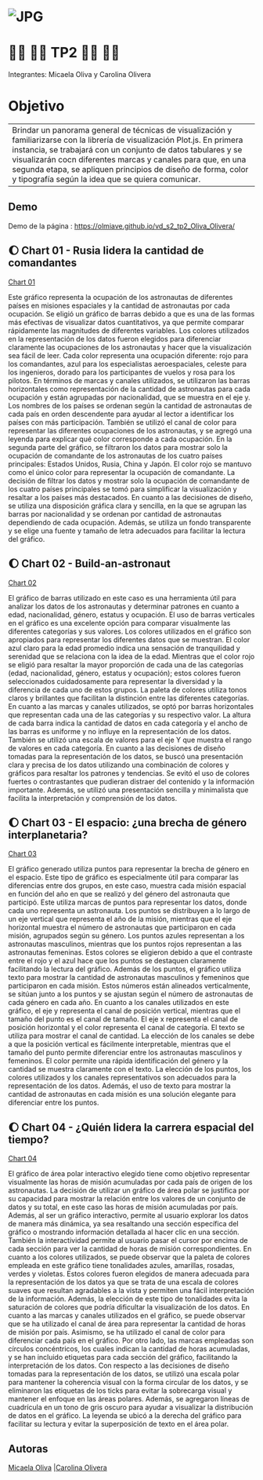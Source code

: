 <!-- # vd_s2_tp2_Oliva_Olivera -->

# ![JPG](https://olmiave.github.io/vd_s2_tp2_Oliva_Olivera/imagenes/nasa.jpg)
# :woman_astronaut: :man_astronaut: TP2 :man_astronaut: :woman_astronaut:
Integrantes: Micaela Oliva y Carolina Olivera

# Objetivo
<table>
<tr>
<td>
  Brindar un panorama general de técnicas de visualización y familiarizarse con la librería de visualización Plot.js.
  En primera instancia, se trabajará con un conjunto de datos tabulares y se visualizarán cocn diferentes marcas y canales para que, en una segunda etapa, se apliquen principios de diseño de forma, color y tipografía según la idea que se quiera comunicar.
</td>
</tr>
</table>

## Demo
Demo de la página :  https://olmiave.github.io/vd_s2_tp2_Oliva_Olivera/

## :waxing_gibbous_moon: Chart 01 - Rusia lidera la cantidad de comandantes 
[Chart 01](https://olmiave.github.io/vd_s2_tp2_Oliva_Olivera/dataviz_1)

Este gráfico representa la ocupación de los astronautas de diferentes países en misiones espaciales y la cantidad de astronautas por cada ocupación. Se eligió un gráfico de barras debido a que es una de las formas más efectivas de visualizar datos cuantitativos, ya que permite comparar rápidamente las magnitudes de diferentes variables. 
Los colores utilizados en la representación de los datos fueron elegidos para diferenciar claramente las ocupaciones de los astronautas y hacer que la visualización sea fácil de leer. Cada color representa una ocupación diferente: rojo para los comandantes, azul para los especialistas aeroespaciales, celeste para los ingenieros, dorado para los participantes de vuelos y rosa para los pilotos.
En términos de marcas y canales utilizados, se utilizaron las barras horizontales como representación de la cantidad de astronautas para cada ocupación y están agrupadas por nacionalidad, que se muestra en el eje y. Los nombres de los países se ordenan según la cantidad de astronautas de cada país en orden descendente para ayudar al lector a identificar los países con más participación. También se utilizó el canal de color para representar las diferentes ocupaciones de los astronautas, y se agregó una leyenda para explicar qué color corresponde a cada ocupación.
En la segunda parte del gráfico, se filtraron los datos para mostrar solo la ocupación de comandante de los astronautas de los cuatro países principales: Estados Unidos, Rusia, China y Japón. El color rojo se mantuvo como el único color para representar la ocupación de comandante. La decisión de filtrar los datos y mostrar solo la ocupación de comandante de los cuatro países principales se tomó para simplificar la visualización y resaltar a los países más destacados.
En cuanto a las decisiones de diseño, se utiliza una disposición gráfica clara y sencilla, en la que se agrupan las barras por nacionalidad y se ordenan por cantidad de astronautas dependiendo de cada ocupación. Además, se utiliza un fondo transparente y se elige una fuente y tamaño de letra adecuados para facilitar la lectura del gráfico.


## :waxing_gibbous_moon: Chart 02 - Build-an-astronaut
[Chart 02](https://olmiave.github.io/vd_s2_tp2_Oliva_Olivera/dataviz_2)

El gráfico de barras utilizado en este caso es una herramienta útil para analizar los datos de los astronautas y determinar patrones en cuanto a edad, nacionalidad, género, estatus y ocupación. El uso de barras verticales en el gráfico es una excelente opción para comparar visualmente las diferentes categorías y sus valores.
Los colores utilizados en el gráfico son apropiados para representar los diferentes datos que se muestran. El color azul claro para la edad promedio indica una sensación de tranquilidad y serenidad que se relaciona con la idea de la edad. Mientras que el color rojo se eligió para resaltar la mayor proporción de cada una de las categorías (edad, nacionalidad, género, estatus y ocupación); estos colores fueron seleccionados cuidadosamente para representar la diversidad y la diferencia de cada uno de estos grupos. La paleta de colores utiliza tonos claros y brillantes que facilitan la distinción entre las diferentes categorías.
En cuanto a las marcas y canales utilizados, se optó por barras horizontales que representan cada una de las categorías y su respectivo valor. La altura de cada barra indica la cantidad de datos en cada categoría y el ancho de las barras es uniforme y no influye en la representación de los datos. También se utilizó una escala de valores para el eje Y que muestra el rango de valores en cada categoría.
En cuanto a las decisiones de diseño tomadas para la representación de los datos, se buscó una presentación clara y precisa de los datos utilizando una combinación de colores y gráficos para resaltar los patrones y tendencias. Se evitó el uso de colores fuertes o contrastantes que pudieran distraer del contenido y la información importante. Además, se utilizó una presentación sencilla y minimalista que facilita la interpretación y comprensión de los datos.


## :waxing_gibbous_moon: Chart 03 - El espacio: ¿una brecha de género interplanetaria?
[Chart 03](https://olmiave.github.io/vd_s2_tp2_Oliva_Olivera/dataviz_3)

El gráfico generado utiliza puntos para representar la brecha de género en el espacio. Este tipo de gráfico es especialmente útil para comparar las diferencias entre dos grupos, en este caso, muestra cada misión espacial en función del año en que se realizó y del género del astronauta que participó.
Este utiliza marcas de puntos para representar los datos, donde cada uno representa un astronauta. Los puntos se distribuyen a lo largo de un eje vertical que representa el año de la misión, mientras que el eje horizontal muestra el número de astronautas que participaron en cada misión, agrupados según su género. Los puntos azules representan a los astronautas masculinos, mientras que los puntos rojos representan a las astronautas femeninas. Estos colores se eligieron debido a que el contraste entre el rojo y el azul hace que los puntos se destaquen claramente facilitando la lectura del gráfico. 
Además de los puntos, el gráfico utiliza texto para mostrar la cantidad de astronautas masculinos y femeninos que participaron en cada misión. Estos números están alineados verticalmente, se sitúan junto a los puntos y se ajustan según el número de astronautas de cada género en cada año.
En cuanto a los canales utilizados en este gráfico, el eje y representa el canal de posición vertical, mientras que el tamaño del punto es el canal de tamaño. El eje x representa el canal de posición horizontal y el color representa el canal de categoría. El texto se utiliza para mostrar el canal de cantidad.
La elección de los canales se debe a que la posición vertical es fácilmente interpretable, mientras que el tamaño del punto permite diferenciar entre los astronautas masculinos y femeninos. El color permite una rápida identificación del género y la cantidad se muestra claramente con el texto.
La elección de los puntos, los colores utilizados y los canales representativos son adecuados para la representación de los datos. Además, el uso de texto para mostrar la cantidad de astronautas en cada misión es una solución elegante para diferenciar entre los puntos.


## :waxing_gibbous_moon: Chart 04 - ¿Quién lidera la carrera espacial del tiempo?
[Chart 04](https://olmiave.github.io/vd_s2_tp2_Oliva_Olivera/dataviz_4)

El gráfico de área polar interactivo elegido tiene como objetivo representar visualmente las horas de misión acumuladas por cada país de origen de los astronautas. La decisión de utilizar un gráfico de área polar se justifica por su capacidad para mostrar la relación entre los valores de un conjunto de datos y su total, en este caso las horas de misión acumuladas por país. Además, al ser un gráfico interactivo, permite al usuario explorar los datos de manera más dinámica, ya sea resaltando una sección específica del gráfico o mostrando información detallada al hacer clic en una sección. También la interactividad permite al usuario pasar el cursor por encima de cada sección para ver la cantidad de horas de misión correspondientes.
En cuanto a los colores utilizados, se puede observar que la paleta de colores empleada en este gráfico tiene tonalidades azules, amarillas, rosadas, verdes y violetas. Estos colores fueron elegidos de manera adecuada para la representación de los datos ya que se trata de una escala de colores suaves que resultan agradables a la vista y permiten una fácil interpretación de la información. Además, la elección de este tipo de tonalidades evita la saturación de colores que podría dificultar la visualización de los datos.
En cuanto a las marcas y canales utilizados en el gráfico, se puede observar que se ha utilizado el canal de área para representar la cantidad de horas de misión por país. Asimismo, se ha utilizado el canal de color para diferenciar cada país en el gráfico. Por otro lado, las marcas empleadas son círculos concéntricos, los cuales indican la cantidad de horas acumuladas, y se han incluido etiquetas para cada sección del gráfico, facilitando la interpretación de los datos.
Con respecto a las decisiones de diseño tomadas para la representación de los datos, se utilizó una escala polar para mantener la coherencia visual con la forma circular de los datos, y se eliminaron las etiquetas de los ticks para evitar la sobrecarga visual y mantener el enfoque en las áreas polares. Además, se agregaron líneas de cuadrícula en un tono de gris oscuro para ayudar a visualizar la distribución de datos en el gráfico. La leyenda se ubicó a la derecha del gráfico para facilitar su lectura y evitar la superposición de texto en el área polar.


## Autoras

[Micaela Oliva](https://github.com/olmiave) |[Carolina Olivera](https://github.com/Carol1n4)





